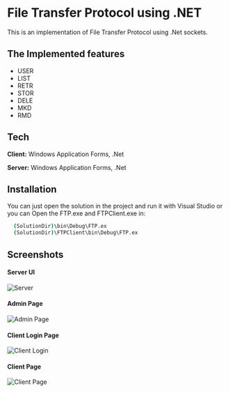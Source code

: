 # File Transfer Protocol using .NET

This is an implementation of File Transfer Protocol using .Net sockets.

## The Implemented features

- USER
- LIST
- RETR
- STOR
- DELE
- MKD
- RMD

## Tech

**Client:** Windows Application Forms, .Net

**Server:** Windows Application Forms, .Net

## Installation

You can just open the solution in the project and run it with Visual Studio or you can Open the FTP.exe and FTPClient.exe in:

```bash
  (SolutionDir)\bin\Debug\FTP.ex
  (SolutionDir)\FTPClient\bin\Debug\FTP.ex
```

## Screenshots

#### Server UI

![Server](https://s3.filebin.net/filebin/b9237d8adf19f2faae2a50c53fab363ffb1692322dfe3fae8682f80d99bb248e/7797b0ff126066a288e4f0c0d469331aab70d401f0cdb31529428f888e47a4a6?X-Amz-Algorithm=AWS4-HMAC-SHA256&X-Amz-Credential=7pMj6hGeoKewqmMQILjm%2F20231229%2Fus-east-1%2Fs3%2Faws4_request&X-Amz-Date=20231229T182059Z&X-Amz-Expires=30&X-Amz-SignedHeaders=host&response-cache-control=max-age%3D30&response-content-disposition=filename%3D%22Server_UI.png%22&response-content-type=image%2Fpng&X-Amz-Signature=90cd9d08fe7eca06d10954b93e49a3e9842c4a52e0db3f09da77bbab10c6f38e)

#### Admin Page

![Admin Page](https://s3.filebin.net/filebin/b9237d8adf19f2faae2a50c53fab363ffb1692322dfe3fae8682f80d99bb248e/301d9d46e1cd11de62fcde8431d732047e36a7d785099cdf64954f1b88ff309b?X-Amz-Algorithm=AWS4-HMAC-SHA256&X-Amz-Credential=7pMj6hGeoKewqmMQILjm%2F20231229%2Fus-east-1%2Fs3%2Faws4_request&X-Amz-Date=20231229T182140Z&X-Amz-Expires=30&X-Amz-SignedHeaders=host&response-cache-control=max-age%3D30&response-content-disposition=filename%3D%22Admin_Page_UI.png%22&response-content-type=image%2Fpng&X-Amz-Signature=afcfacb5f034b4fc9b2ee70fb080d3ba964fde6944a2f384c785421ecdc3908d)

#### Client Login Page

![Client Login](https://s3.filebin.net/filebin/b9237d8adf19f2faae2a50c53fab363ffb1692322dfe3fae8682f80d99bb248e/c5674b4b23c8bf6de01ca7a655649cadb2fea5e1892a01d53b3804404fa74596?X-Amz-Algorithm=AWS4-HMAC-SHA256&X-Amz-Credential=7pMj6hGeoKewqmMQILjm%2F20231229%2Fus-east-1%2Fs3%2Faws4_request&X-Amz-Date=20231229T182235Z&X-Amz-Expires=30&X-Amz-SignedHeaders=host&response-cache-control=max-age%3D30&response-content-disposition=filename%3D%22Client_Login_UI.png%22&response-content-type=image%2Fpng&X-Amz-Signature=a569d2fdfe398aeb8fd41823d1bb80c16208a8c4ecf2839a662df5615b8c8218)

#### Client Page

![Client Page](https://s3.filebin.net/filebin/b9237d8adf19f2faae2a50c53fab363ffb1692322dfe3fae8682f80d99bb248e/d95167aee951862f69455687925c73ed99f461393df81e84fd3eaafe806eb98a?X-Amz-Algorithm=AWS4-HMAC-SHA256&X-Amz-Credential=7pMj6hGeoKewqmMQILjm%2F20231229%2Fus-east-1%2Fs3%2Faws4_request&X-Amz-Date=20231229T182320Z&X-Amz-Expires=30&X-Amz-SignedHeaders=host&response-cache-control=max-age%3D30&response-content-disposition=filename%3D%22Client_UI.png%22&response-content-type=image%2Fpng&X-Amz-Signature=1a3c2f3b9314524e46a40aee72060dc82be4b11f2c0cde99fc7773efa6e27250)
